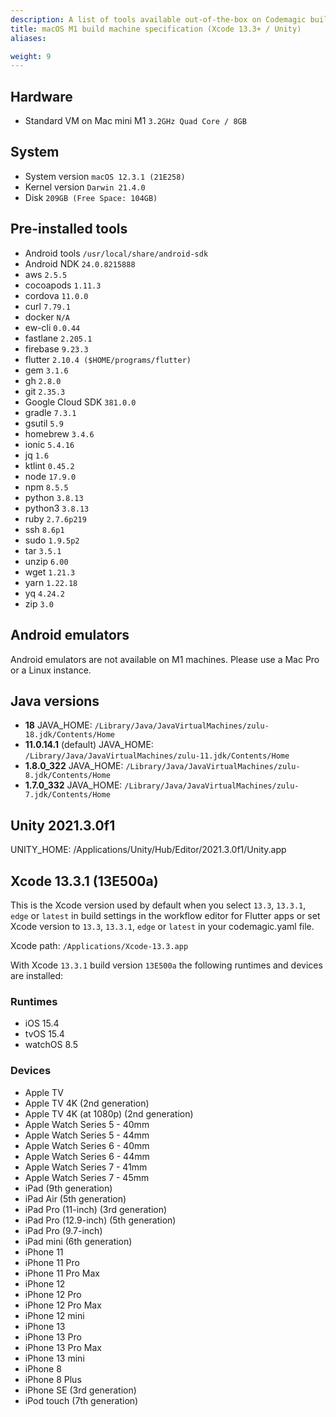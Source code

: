 ```yaml
---
description: A list of tools available out-of-the-box on Codemagic build machines.
title: macOS M1 build machine specification (Xcode 13.3+ / Unity)
aliases:

weight: 9
---
```


## Hardware

- Standard VM on Mac mini M1 `3.2GHz Quad Core / 8GB`

## System

- System version `macOS 12.3.1 (21E258)`
- Kernel version `Darwin 21.4.0`
- Disk `209GB (Free Space: 104GB)`

## Pre-installed tools

- Android tools `/usr/local/share/android-sdk`
- Android NDK `24.0.8215888`
- aws `2.5.5`
- cocoapods `1.11.3`
- cordova `11.0.0`
- curl `7.79.1`
- docker `N/A`
- ew-cli `0.0.44`
- fastlane `2.205.1`
- firebase `9.23.3`
- flutter `2.10.4 ($HOME/programs/flutter)`
- gem `3.1.6`
- gh `2.8.0`
- git `2.35.3`
- Google Cloud SDK `381.0.0`
- gradle `7.3.1`
- gsutil `5.9`
- homebrew `3.4.6`
- ionic `5.4.16`
- jq `1.6`
- ktlint `0.45.2`
- node `17.9.0`
- npm `8.5.5`
- python `3.8.13`
- python3 `3.8.13`
- ruby `2.7.6p219`
- ssh `8.6p1`
- sudo `1.9.5p2`
- tar `3.5.1`
- unzip `6.00`
- wget `1.21.3`
- yarn `1.22.18`
- yq `4.24.2`
- zip `3.0`

## Android emulators

Android emulators are not available on M1 machines. Please use a Mac Pro or a Linux instance.

## Java versions

- **18** JAVA_HOME: `/Library/Java/JavaVirtualMachines/zulu-18.jdk/Contents/Home`
- **11.0.14.1** (default) JAVA_HOME: `/Library/Java/JavaVirtualMachines/zulu-11.jdk/Contents/Home`
- **1.8.0_322** JAVA_HOME: `/Library/Java/JavaVirtualMachines/zulu-8.jdk/Contents/Home`
- **1.7.0_332** JAVA_HOME: `/Library/Java/JavaVirtualMachines/zulu-7.jdk/Contents/Home`

## Unity 2021.3.0f1

UNITY_HOME: /Applications/Unity/Hub/Editor/2021.3.0f1/Unity.app

## Xcode 13.3.1 (13E500a)

This is the Xcode version used by default when you select `13.3`, `13.3.1`, `edge` or `latest` in build settings in the workflow 
editor for Flutter apps or set Xcode version to `13.3`, `13.3.1`, `edge` or `latest` in your codemagic.yaml file.

Xcode path: `/Applications/Xcode-13.3.app`

With Xcode `13.3.1` build version `13E500a` the following runtimes and devices are installed:

### Runtimes

- iOS 15.4
- tvOS 15.4
- watchOS 8.5

### Devices

- Apple TV
- Apple TV 4K (2nd generation)
- Apple TV 4K (at 1080p) (2nd generation)
- Apple Watch Series 5 - 40mm
- Apple Watch Series 5 - 44mm
- Apple Watch Series 6 - 40mm
- Apple Watch Series 6 - 44mm
- Apple Watch Series 7 - 41mm
- Apple Watch Series 7 - 45mm
- iPad (9th generation)
- iPad Air (5th generation)
- iPad Pro (11-inch) (3rd generation)
- iPad Pro (12.9-inch) (5th generation)
- iPad Pro (9.7-inch)
- iPad mini (6th generation)
- iPhone 11
- iPhone 11 Pro
- iPhone 11 Pro Max
- iPhone 12
- iPhone 12 Pro
- iPhone 12 Pro Max
- iPhone 12 mini
- iPhone 13
- iPhone 13 Pro
- iPhone 13 Pro Max
- iPhone 13 mini
- iPhone 8
- iPhone 8 Plus
- iPhone SE (3rd generation)
- iPod touch (7th generation)
